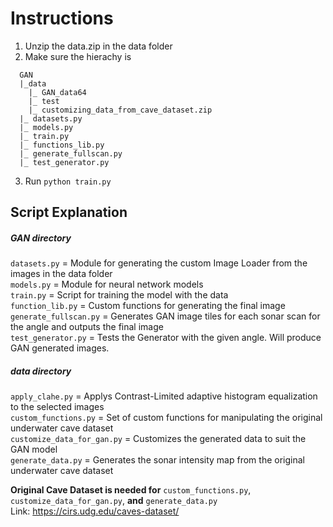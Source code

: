 # Instructions #

1. Unzip the data.zip in the data folder 
2. Make sure the hierachy is <br>
```
  GAN
  |_data
    |_ GAN_data64
    |_ test
    |_ customizing_data_from_cave_dataset.zip
  |_ datasets.py
  |_ models.py
  |_ train.py
  |_ functions_lib.py
  |_ generate_fullscan.py
  |_ test_generator.py
```
3. Run `python train.py`

## Script Explanation ##

##### GAN directory #####
`datasets.py` = Module for generating the custom Image Loader from the images in the data folder<br>
`models.py` = Module for neural network models<br>
`train.py` = Script for training the model with the data<br>
`function_lib.py` = Custom functions for generating the final image<br>
`generate_fullscan.py` = Generates GAN image tiles for each sonar scan for the angle and outputs the final image<br>
`test_generator.py` = Tests the Generator with the given angle. Will produce GAN generated images.

##### data directory #####
`apply_clahe.py` = Applys Contrast-Limited adaptive histogram equalization to the selected images<br>
`custom_functions.py` = Set of custom functions for manipulating the original underwater cave dataset<br>
`customize_data_for_gan.py` = Customizes the generated data to suit the GAN model<br>
`generate_data.py` = Generates the sonar intensity map from the original underwater cave dataset<br>

**Original Cave Dataset is needed for** `custom_functions.py`, `customize_data_for_gan.py`, **and** `generate_data.py`
<br>
Link: https://cirs.udg.edu/caves-dataset/


